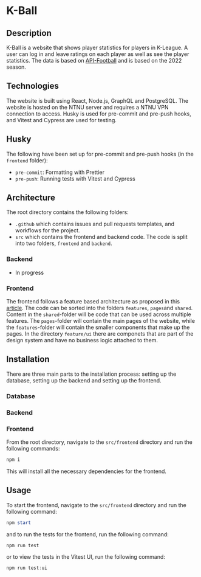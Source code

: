 # K-Ball

## Description

K-Ball is a website that shows player statistics for players in K-League. A user can log in and leave ratings on each
player as well as see the player statistics. The data is based on [API-Football](https://www.api-football.com/) and is
based on the 2022 season.

## Technologies

The website is built using React, Node.js, GraphQL and PostgreSQL. The website is hosted on the NTNU server and requires
a NTNU VPN connection to access. Husky is used for pre-commit and pre-push hooks, and Vitest and Cypress are used for
testing.

## Husky

The following have been set up for pre-commit and pre-push hooks (in the `frontend` folder):

- `pre-commit`: Formatting with Prettier
- `pre-push`: Running tests with Vitest and Cypress

## Architecture

The root directory contains the following folders:

- `.github` which contains issues and pull requests templates, and workflows for the project.
- `src` which contains the frontend and backend code. The code is split into two folders, `frontend` and `backend`.

### Backend

- In progress

### Frontend

The frontend follows a feature based architecture as proposed in
this [article](https://profy.dev/article/react-folder-structure). The code can be sorted into the
folders `features`, `pages`and `shared`. Content in the `shared`-folder will be code that can be used across multiple
features. The `pages`-folder will contain the main pages of the website, while the `features`-folder will contain the
smaller components that make up the pages. In the directory `feature/ui` there are componets that are part of the design
system and have no business logic attached to them.

## Installation

There are three main parts to the installation process: setting up the database, setting up the backend and setting up
the frontend.

### Database

### Backend

### Frontend

From the root directory, navigate to the `src/frontend` directory and run the following commands:

```powershell
npm i
```

This will install all the necessary dependencies for the frontend.

## Usage

To start the frontend, navigate to the `src/frontend` directory and run the following command:

```powershell
npm start
```

and to run the tests for the frontend, run the following command:

```powershell
npm run test
```

or to view the tests in the Vitest UI, run the following command:

```powershell
npm run test:ui
```
